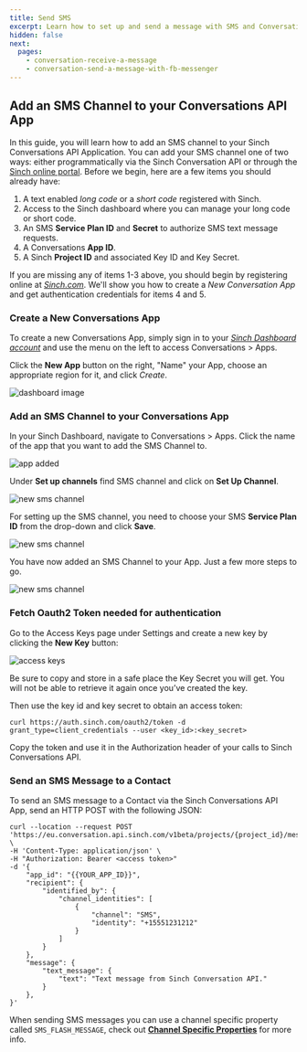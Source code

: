 ```yaml
---
title: Send SMS
excerpt: Learn how to set up and send a message with SMS and Conversation API.
hidden: false
next:
  pages:
    - conversation-receive-a-message
    - conversation-send-a-message-with-fb-messenger
---
```


## Add an SMS Channel to your Conversations API App

In this guide, you will learn how to add an SMS channel to your Sinch Conversations API Application. You can add your SMS channel one of two ways: either programmatically via the Sinch Conversation API or through the [Sinch online portal](https://dashboard.sinch.com). Before we begin, here are a few items you should already have:

1. A text enabled _long code_ or a _short code_ registered with Sinch.
2. Access to the Sinch dashboard where you can manage your long code or short code.
3. An SMS **Service Plan ID** and **Secret** to authorize SMS text message requests.
4. A Conversations **App ID**.
5. A Sinch **Project ID** and associated Key ID and Key Secret.

If you are missing any of items 1-3 above, you should begin by registering online at [_Sinch.com_](https://sinch.com). We'll show you how to create a _New Conversation App_ and get authentication credentials for items 4 and 5.

### Create a New Conversations App

To create a new Conversations App, simply sign in to your [_Sinch Dashboard account_](https://dashboard.sinch.com) and use the menu on the left to access Conversations > Apps.

Click the **New App** button on the right, "Name" your App, choose an appropriate region for it, and click _Create_.

![dashboard image](../images/dashboard/dashboard_new_app.png)

### Add an SMS Channel to your Conversations App

In your Sinch Dashboard, navigate to Conversations > Apps. Click the name of the app that you want to add the SMS Channel to.

![app added](../conversation-channel-support/images/channel-support/sms/sinch_conversations_apps_added.png)

Under **Set up channels** find SMS channel and click on **Set Up Channel**.

![new sms channel](../images/dashboard/dashboard_add_channels.png)

For setting up the SMS channel, you need to choose your SMS **Service Plan ID** from the drop-down and click **Save**.

![new sms channel](../conversation-channel-support/images/channel-support/sms/sinch_conversations_new_app_add_sms_channel_form.png)

You have now added an SMS Channel to your App. Just a few more steps to go.

![new sms channel](../conversation-channel-support/images/channel-support/sms/sinch_conversations_sms_channel_done.png)

### Fetch Oauth2 Token needed for authentication

Go to the Access Keys page under Settings and create a new key by clicking the **New Key** button:

![access keys](../images/dashboard/dashboard_access_keys.png)

Be sure to copy and store in a safe place the Key Secret you will get. You will not be able to retrieve it again once you’ve created the key.

Then use the key id and key secret to obtain an access token:

```shell Curl
curl https://auth.sinch.com/oauth2/token -d grant_type=client_credentials --user <key_id>:<key_secret>
```

Copy the token and use it in the Authorization header of your calls to Sinch Conversations API.

### Send an SMS Message to a Contact

To send an SMS message to a Contact via the Sinch Conversations API App, send an HTTP POST with the following JSON:

```shell Curl
curl --location --request POST 'https://eu.conversation.api.sinch.com/v1beta/projects/{project_id}/messages:send' \
-H 'Content-Type: application/json' \
-H "Authorization: Bearer <access token>"
-d '{
    "app_id": "{{YOUR_APP_ID}}",
    "recipient": {
        "identified_by": {
            "channel_identities": [
                {
                    "channel": "SMS",
                    "identity": "+15551231212"
                }
            ]
        }
    },
    "message": {
        "text_message": {
            "text": "Text message from Sinch Conversation API."
        }
    },
}'
```

When sending SMS messages you can use a channel specific property called `SMS_FLASH_MESSAGE`, check out [**Channel Specific Properties**](doc:conversation-channel-properties) for more info.
